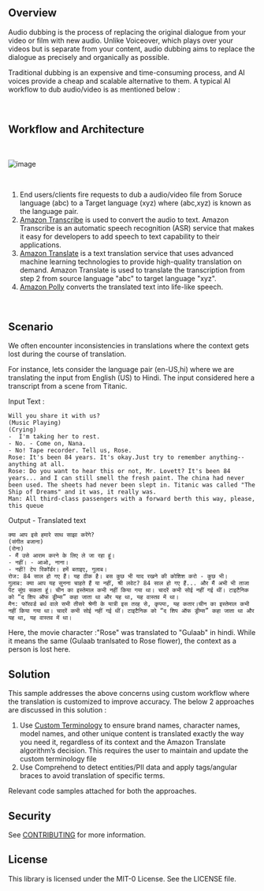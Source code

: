 ## Overview

Audio dubbing is the process of replacing the original dialogue from your video or film with new audio. Unlike Voiceover, which plays over your videos but is separate from your content, audio dubbing aims to replace the dialogue as precisely and organically as possible.

Traditional dubbing is an expensive and time-consuming process, and AI voices provide a cheap and scalable alternative to them. A typical AI workflow to dub audio/video is as mentioned below :

<br>


## Workflow and Architecture

<br>

![image](https://user-images.githubusercontent.com/32926625/203485943-7cc84c9b-2b1f-4480-85b8-f026918d49bd.png)

<br>


1. End users/clients fire requests to dub a audio/video file from Soruce language (abc) to a Target language (xyz) where (abc,xyz) is known as the language pair.
2. [Amazon Transcribe](https://aws.amazon.com/transcribe/) is used to convert the audio to text. Amazon Transcribe is an automatic speech recognition (ASR) service that makes it easy for developers to add speech to text capability to their applications.
3. [Amazon Translate](https://aws.amazon.com/translate/) is a text translation service that uses advanced machine learning technologies to provide high-quality translation on demand. Amazon Translate is used to translate the transcription from step 2 from source language "abc" to target language "xyz".
4. [Amazon Polly](https://aws.amazon.com/polly/) converts the translated text into life-like speech.


<br>

## Scenario

We often encounter inconsistencies in translations where the context gets lost during the course of translation.

For instance, lets consider the language pair (en-US,hi) where we are translating the input from English (US) to Hindi. The input considered here a transcript from a scene from Titanic.

Input Text :
```
Will you share it with us? 
(Music Playing) 
(Crying) 
-  I'm taking her to rest. 
- No. - Come on, Nana. 
- No! Tape recorder. Tell us, Rose. 
Rose: It's been 84 years. It's okay.Just try to remember anything-- anything at all. 
Rose: Do you want to hear this or not, Mr. Lovett? It's been 84 years... and I can still smell the fresh paint. The china had never been used. The sheets had never been slept in. Titanic was called "The Ship of Dreams" and it was, it really was. 
Man: All third-class passengers with a forward berth this way, please, this queue
```

Output - Translated text
```
क्या आप इसे हमारे साथ साझा करेंगे? 
(संगीत बजाना) 
(रोना) 
- मैं उसे आराम करने के लिए ले जा रहा हूं। 
- नहीं। - आओ, नाना। 
- नहीं! टेप रिकॉर्डर। हमें बताइए, गुलाब। 
रोज: 84 साल हो गए हैं। यह ठीक है। बस कुछ भी याद रखने की कोशिश करो - कुछ भी। 
गुलाब: क्या आप यह सुनना चाहते हैं या नहीं, श्री लवेट? 84 साल हो गए हैं... और मैं अभी भी ताजा पेंट सूंघ सकता हूं। चीन का इस्तेमाल कभी नहीं किया गया था। चादरें कभी सोई नहीं गई थीं। टाइटैनिक को “द शिप ऑफ ड्रीम्स” कहा जाता था और यह था, यह वास्तव में था। 
मैन: फॉरवर्ड बर्थ वाले सभी तीसरे श्रेणी के यात्री इस तरह से, कृपया, यह कतार।चीन का इस्तेमाल कभी नहीं किया गया था। चादरें कभी सोई नहीं गई थीं। टाइटैनिक को “द शिप ऑफ ड्रीम्स” कहा जाता था और यह था, यह वास्तव में था। 
```

Here, the movie character :"Rose" was translated to "Gulaab" in hindi. While it means the same (Gulaab tranlsated to Rose flower), the context as a person is lost here.


## Solution

This sample addresses the above concerns using custom workflow where the translation is customized to improve accuracy. The below 2 approaches are discussed in this solution :

1. Use [Custom Terminology](https://docs.aws.amazon.com/translate/latest/dg/how-custom-terminology.html) to ensure brand names, character names, model names, and other unique content is translated exactly the way you need it, regardless of its context and the Amazon Translate algorithm’s decision. This requires the user to maintain and update the custom terminology file
2. Use Comprehend to detect entities/PII data and apply tags/angular braces to avoid translation of specific terms.

Relevant code samples attached for both the approaches.


## Security

See [CONTRIBUTING](CONTRIBUTING.md#security-issue-notifications) for more information.

## License

This library is licensed under the MIT-0 License. See the LICENSE file.


